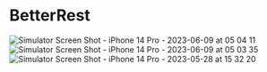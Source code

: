 # BetterRest
![Simulator Screen Shot - iPhone 14 Pro - 2023-06-09 at 05 04 11](https://github.com/olagookundavid/BetterRest/assets/63510672/152c96e8-cddb-4b53-89e3-3ea621b1979e)
![Simulator Screen Shot - iPhone 14 Pro - 2023-06-09 at 05 03 35](https://github.com/olagookundavid/BetterRest/assets/63510672/248de885-f8a3-4cf2-b8e8-24ce26c21ed9)
![Simulator Screen Shot - iPhone 14 Pro - 2023-05-28 at 15 32 20](https://github.com/olagookundavid/BetterRest/assets/63510672/696ef853-1082-45d7-a305-febc2e010cf0)

